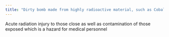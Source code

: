 ```yaml
---
title: "Dirty bomb made from highly radioactive material, such as Cobalt-60 can cause what?"
---
```

Acute radiation injury to those close as well as contamination of those exposed which is a hazard for medical personnel

